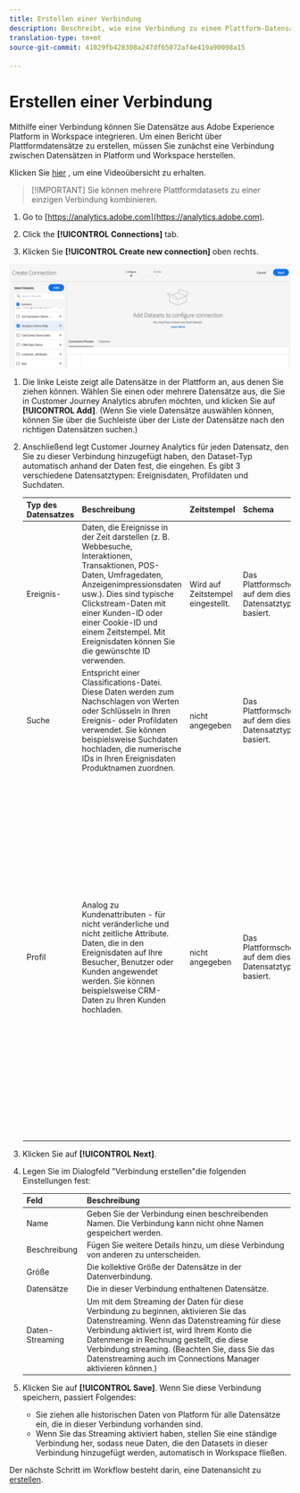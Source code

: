 ```yaml
---
title: Erstellen einer Verbindung
description: Beschreibt, wie eine Verbindung zu einem Plattform-Datensatz in Customer Journey Analytics hergestellt wird.
translation-type: tm+mt
source-git-commit: 41029fb428308a247df65072af4e419a90098a15

---
```



# Erstellen einer Verbindung

Mithilfe einer Verbindung können Sie Datensätze aus Adobe Experience Platform in Workspace integrieren. Um einen Bericht über Plattformdatensätze zu erstellen, müssen Sie zunächst eine Verbindung zwischen Datensätzen in Platform und Workspace herstellen.

Klicken Sie [hier](https://docs.adobe.com/content/help/en/platform-learn/tutorials/cja/connecting-customer-journey-analytics-to-data-sources-in-platform.html) , um eine Videoübersicht zu erhalten.

>[!IMPORTANT] Sie können mehrere Plattformdatasets zu einer einzigen Verbindung kombinieren.

1. Go to [https://analytics.adobe.com](https://analytics.adobe.com).

1. Click the **[!UICONTROL Connections]** tab.

1. Klicken Sie **[!UICONTROL Create new connection]** oben rechts.

![Verbindung herstellen](assets/create-connection.png)

1. Die linke Leiste zeigt alle Datensätze in der Plattform an, aus denen Sie ziehen können. Wählen Sie einen oder mehrere Datensätze aus, die Sie in Customer Journey Analytics abrufen möchten, und klicken Sie auf **[!UICONTROL Add]**. (Wenn Sie viele Datensätze auswählen können, können Sie über die Suchleiste über der Liste der Datensätze nach den richtigen Datensätzen suchen.)

1. Anschließend legt Customer Journey Analytics für jeden Datensatz, den Sie zu dieser Verbindung hinzugefügt haben, den Dataset-Typ automatisch anhand der Daten fest, die eingehen. Es gibt 3 verschiedene Datensatztypen: Ereignisdaten, Profildaten und Suchdaten.

   | Typ des Datensatzes | Beschreibung | Zeitstempel | Schema | Personen-ID |
   |---|---|---|---|---|
   | Ereignis- | Daten, die Ereignisse in der Zeit darstellen (z. B. Webbesuche, Interaktionen, Transaktionen, POS-Daten, Umfragedaten, Anzeigenimpressionsdaten usw.). Dies sind typische Clickstream-Daten mit einer Kunden-ID oder einer Cookie-ID und einem Zeitstempel. Mit Ereignisdaten können Sie die gewünschte ID verwenden. | Wird auf Zeitstempel eingestellt. | Das Plattformschema, auf dem dieser Datensatztyp basiert. | nicht angegeben |
   | Suche | Entspricht einer Classifications-Datei. Diese Daten werden zum Nachschlagen von Werten oder Schlüsseln in Ihren Ereignis- oder Profildaten verwendet. Sie können beispielsweise Suchdaten hochladen, die numerische IDs in Ihren Ereignisdaten Produktnamen zuordnen. | nicht angegeben | Das Plattformschema, auf dem dieser Datensatztyp basiert. | nicht angegeben |
   | Profil | Analog zu Kundenattributen - für nicht veränderliche und nicht zeitliche Attribute. Daten, die in den Ereignisdaten auf Ihre Besucher, Benutzer oder Kunden angewendet werden. Sie können beispielsweise CRM-Daten zu Ihren Kunden hochladen. | nicht angegeben | Das Plattformschema, auf dem dieser Datensatztyp basiert. | Sie können auswählen, welche Person-ID Sie einbeziehen möchten. Jeder Datensatz, der in der Adobe Experience Platform definiert wird, verfügt über einen eigenen Satz von einer oder mehreren Personen-IDs, wie z. B. Cookie-ID, Stitched ID, Benutzer-ID, Rückverfolgungscode usw.<br>![Person](assets/person-id.png)**IDNote **: Wenn Sie eine Verbindung erstellen, die Datensätze mit unterschiedlichen IDs enthält, wird dies in der Berichterstellung widergespiegelt. Um Datasets wirklich zusammenzuführen, müssen Sie dieselbe Person-ID verwenden. |

1. Klicken Sie auf **[!UICONTROL Next]**.

1. Legen Sie im Dialogfeld &quot;Verbindung erstellen&quot;die folgenden Einstellungen fest:

   | Feld | Beschreibung |
   |---|---|
   | Name | Geben Sie der Verbindung einen beschreibenden Namen. Die Verbindung kann nicht ohne Namen gespeichert werden. |
   | Beschreibung | Fügen Sie weitere Details hinzu, um diese Verbindung von anderen zu unterscheiden. |
   | Größe | Die kollektive Größe der Datensätze in der Datenverbindung. |
   | Datensätze | Die in dieser Verbindung enthaltenen Datensätze. |
   | Daten-Streaming | Um mit dem Streaming der Daten für diese Verbindung zu beginnen, aktivieren Sie das Datenstreaming. Wenn das Datenstreaming für diese Verbindung aktiviert ist, wird Ihrem Konto die Datenmenge in Rechnung gestellt, die diese Verbindung streaming. (Beachten Sie, dass Sie das Datenstreaming auch im Connections Manager aktivieren können.) |

1. Klicken Sie auf **[!UICONTROL Save]**. Wenn Sie diese Verbindung speichern, passiert Folgendes:

   * Sie ziehen alle historischen Daten von Platform für alle Datensätze ein, die in dieser Verbindung vorhanden sind.
   * Wenn Sie das Streaming aktiviert haben, stellen Sie eine ständige Verbindung her, sodass neue Daten, die den Datasets in dieser Verbindung hinzugefügt werden, automatisch in Workspace fließen.

Der nächste Schritt im Workflow besteht darin, eine Datenansicht zu [erstellen](/help/data-views/create-dataview.md).
